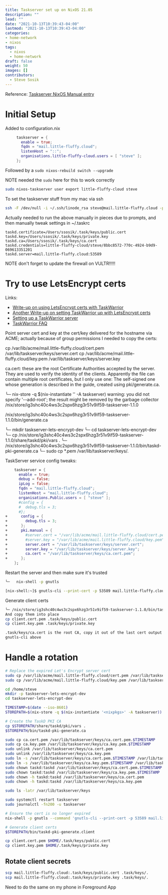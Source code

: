 ```yaml
---
title: Taskserver set up on NixOS 21.05
description: ""
lead: ""
date: "2021-10-13T10:39:43-04:00"
lastmod: "2021-10-13T10:39:43-04:00"
categories:
- home-network
- nixos
tags:
  - nixos
  - home-network
draft: false
weight: 50
images: []
contributors:
  - Steve Sosik
---
```


Reference: [Taskserver NixOS Manual entry](https://nixos.org/manual/nixos/stable/index.html#module-taskserver)


# Initial Setup

Added to configuration.nix
```nix
     taskserver = {
       enable = true;
       fqdn = "mail.little-fluffy.cloud";
       listenHost = "::";
       organisations.little-fluffy-cloud.users = [ "steve" ];
     };
```

Followed by a `sudo nixos-rebuild switch --upgrade`

NOTE needed the `sudo` here for this to work correctly

```bash
sudo nixos-taskserver user export little-fluffy-cloud steve
```

To set the taskserver stuff from my mac via ssh
```bash
ssh -F /dev/null -i ~/.ssh/linode_rsa steve@mail.little-fluffy.cloud -p 64122 "sudo nixos-taskserver user export little-fluffy-cloud steve" | sh
```
Actually needed to run the above manually in pieces due to prompts, and then
manually tweak settings in ~/.taskrc
```
taskd.certificate=/Users/ssosik/.task/keys/public.cert
taskd.key=/Users/ssosik/.task/keys/private.key
taskd.ca=/Users/ssosik/.task/keys/ca.cert
taskd.credentials=little-fluffy-cloud/steve/8bbc8572-770c-4924-b9d9-069613351201
taskd.server=mail.little-fluffy.cloud:53589
```

NOTE don't forget to update the firewall on VULTR!!!!!

# Try to use LetsEncrypt certs

Links:
- [Write-up on using LetsEncrypt certs with TaskWarrior](https://mrwonko.de/blog/2017/using-letsencrypt-certificates-with-a-taskwarrior-server.html)
- [Another Write-up on setting TaskWarrior up with LetsEncrypt certs](https://gist.github.com/polettix/e8007a7f2064e7f133d93e060032a880)
- [Setting up a TaskWarrior server](https://blog.polettix.it/setup-a-taskwarrior-server/)
- [TaskWarrior FAQ](https://taskwarrior.org/support/faq.html)

Point server cert and key at the cert/key delivered for the hostname via ACME;
actually because of group permissions I needed to copy the certs:

cp /var/lib/acme/mail.little-fluffy.cloud/cert.pem /var/lib/taskserver/keys/server.cert
cp /var/lib/acme/mail.little-fluffy.cloud/key.pem /var/lib/taskserver/keys/server.key

ca.cert: these are the root Certificate Authorities accepted by the server. They
are used to verify the identity of the clients. Apparently the file can contain
multiple root certificates, but I only use one: The self-signed one whose
generation is described in the guide, created using pki/generate.ca.

╰─ nix-store -q $(nix-instantiate '<nixpkgs>' -A taskserver)
warning: you did not specify '--add-root'; the result might be removed by the garbage collector
/nix/store/ig3shc40c4ws3c2spx6hzg3r51v9if59-taskserver-1.1.0

/nix/store/ig3shc40c4ws3c2spx6hzg3r51v9if59-taskserver-1.1.0/bin/generate.ca

╰─ mkdir taskserver-lets-encrypt-dev
╰─ cd taskserver-lets-encrypt-dev
╰─ cp /nix/store/ig3shc40c4ws3c2spx6hzg3r51v9if59-taskserver-1.1.0/share/taskd/pki/vars .
╰─ /nix/store/ig3shc40c4ws3c2spx6hzg3r51v9if59-taskserver-1.1.0/bin/taskd-pki-generate.ca
╰─ sudo cp *.pem /var/lib/taskserver/keys/.


TaskServer service config tweaks:
```nix
    taskserver = {
      enable = true;
      debug = false;
      ipLog = false;
      fqdn = "mail.little-fluffy.cloud";
      listenHost = "mail.little-fluffy.cloud";
      organisations.Public.users = [ "steve" ];
      #config = {
      #  debug.tls = 3;
      #};
+      config = {
+        debug.tls = 3;
+      };
+      pki.manual = {
+        #server.cert = "/var/lib/acme/mail.little-fluffy.cloud/cert.pem";
+        #server.key = "/var/lib/acme/mail.little-fluffy.cloud/key.pem";
+        server.cert = "/var/lib/taskserver/keys/server.cert";
+        server.key = "/var/lib/taskserver/keys/server.key";
+        ca.cert = "/var/lib/taskserver/keys/ca.cert.pem";
+      };
    };
```

Restart the server and then make sure it's trusted
```bash
╰─   nix-shell -p gnutls

[nix-shell:~]$ gnutls-cli --print-cert -p 53589 mail.little-fluffy.cloud
```

Generate client certs
```bash
╰─ /nix/store/ig3shc40c4ws3c2spx6hzg3r51v9if59-taskserver-1.1.0/bin/taskd-pki-generate.client
And copy them into place
cp client.cert.pem .task/keys/public.cert
cp client.key.pem .task/keys/private.key

.task/keys/ca.cert is the root CA, copy it out of the last cert output from
gnutls-cli above
```

# Handle a rotation
```bash
# Replace the expired Let's Encrypt server cert
sudo cp /var/lib/acme/mail.little-fluffy.cloud/cert.pem /var/lib/taskserver/keys/server.cert
sudo cp /var/lib/acme/mail.little-fluffy.cloud/key.pem /var/lib/taskserver/keys/server.key

cd /home/steve
mkdir -p taskserver-lets-encrypt-dev
cd taskserver-lets-encrypt-dev

TIMESTAMP=$(date --iso-8601)
STOREPATH=$(nix-store -q $(nix-instantiate '<nixpkgs>' -A taskserver))

# Create the TaskD PKI CA
cp $STOREPATH/share/taskd/pki/vars .
$STOREPATH/bin/taskd-pki-generate.ca

sudo cp ca.cert.pem /var/lib/taskserver/keys/ca.cert.pem.$TIMESTAMP
sudo cp ca.key.pem /var/lib/taskserver/keys/ca.key.pem.$TIMESTAMP
sudo unlink /var/lib/taskserver/keys/ca.cert.pem
sudo unlink /var/lib/taskserver/keys/ca.key.pem
sudo ln -s /var/lib/taskserver/keys/ca.cert.pem.$TIMESTAMP /var/lib/taskserver/keys/ca.cert.pem
sudo ln -s /var/lib/taskserver/keys/ca.key.pem.$TIMESTAMP /var/lib/taskserver/keys/ca.key.pem
sudo chown taskd:taskd /var/lib/taskserver/keys/ca.cert.pem.$TIMESTAMP
sudo chown taskd:taskd /var/lib/taskserver/keys/ca.key.pem.$TIMESTAMP
sudo chown -h taskd:taskd /var/lib/taskserver/keys/ca.cert.pem
sudo chown -h taskd:taskd /var/lib/taskserver/keys/ca.key.pem

sudo ls -latr /var/lib/taskserver/keys

sudo systemctl restart taskserver
sudo journalctl -fn200 -u taskserver

# Ensure the cert is no longer expired
nix-shell -p gnutls --command 'gnutls-cli --print-cert -p 53589 mail.little-fluffy.cloud'

# Generate client certs
$STOREPATH/bin/taskd-pki-generate.client

cp client.cert.pem $HOME/.task/keys/public.cert
cp client.key.pem $HOME/.task/keys/private.key
```

## Rotate client secrets

```bash
scp mail.little-fluffy.cloud:.task/keys/public.cert .task/keys/.
scp mail.little-fluffy.cloud:.task/keys/private.key .task/keys/.
```

Need to do the same on my phone in Foreground App


